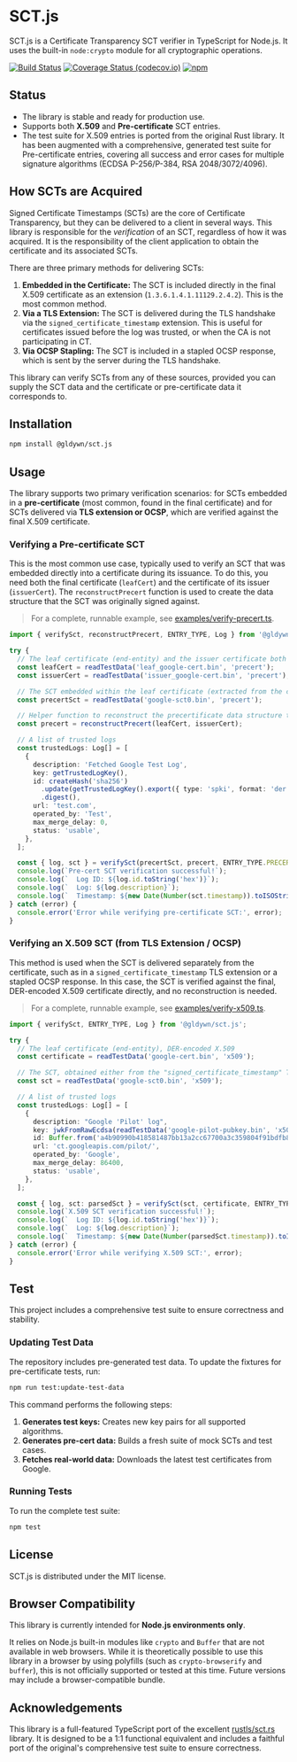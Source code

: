 # SCT.js

SCT.js is a Certificate Transparency SCT verifier in TypeScript for Node.js.
It uses the built-in `node:crypto` module for all cryptographic operations.

[![Build Status](https://github.com/Gldywn/sct.js/actions/workflows/build.yml/badge.svg)](https://github.com/Gldywn/sct.js/actions/workflows/build.yml)
[![Coverage Status (codecov.io)](https://codecov.io/gh/Gldywn/sct.js/branch/main/graph/badge.svg)](https://codecov.io/gh/Gldywn/sct.js)
[![npm](https://img.shields.io/npm/v/@gldywn/sct.js.svg)](https://www.npmjs.com/package/@gldywn/sct.js)

## Status

- The library is stable and ready for production use.
- Supports both **X.509** and **Pre-certificate** SCT entries.
- The test suite for X.509 entries is ported from the original Rust library. It has been augmented with a comprehensive, generated test suite for Pre-certificate entries, covering all success and error cases for multiple signature algorithms (ECDSA P-256/P-384, RSA 2048/3072/4096).

## How SCTs are Acquired

Signed Certificate Timestamps (SCTs) are the core of Certificate Transparency, but they can be delivered to a client in several ways. This library is responsible for the _verification_ of an SCT, regardless of how it was acquired. It is the responsibility of the client application to obtain the certificate and its associated SCTs.

There are three primary methods for delivering SCTs:

1.  **Embedded in the Certificate:** The SCT is included directly in the final X.509 certificate as an extension (`1.3.6.1.4.1.11129.2.4.2`). This is the most common method.
2.  **Via a TLS Extension:** The SCT is delivered during the TLS handshake via the `signed_certificate_timestamp` extension. This is useful for certificates issued before the log was trusted, or when the CA is not participating in CT.
3.  **Via OCSP Stapling:** The SCT is included in a stapled OCSP response, which is sent by the server during the TLS handshake.

This library can verify SCTs from any of these sources, provided you can supply the SCT data and the certificate or pre-certificate data it corresponds to.

## Installation

```sh
npm install @gldywn/sct.js
```

## Usage

The library supports two primary verification scenarios: for SCTs embedded in a **pre-certificate** (most common, found in the final certificate) and for SCTs delivered via **TLS extension or OCSP**, which are verified against the final X.509 certificate.

### Verifying a Pre-certificate SCT

This is the most common use case, typically used to verify an SCT that was embedded directly into a certificate during its issuance. To do this, you need both the final certificate (`leafCert`) and the certificate of its issuer (`issuerCert`). The `reconstructPrecert` function is used to create the data structure that the SCT was originally signed against.

> For a complete, runnable example, see [examples/verify-precert.ts](./examples/verify-precert.ts).

```typescript
import { verifySct, reconstructPrecert, ENTRY_TYPE, Log } from '@gldywn/sct.js';

try {
  // The leaf certificate (end-entity) and the issuer certificate both DER-encoded X.509
  const leafCert = readTestData('leaf_google-cert.bin', 'precert');
  const issuerCert = readTestData('issuer_google-cert.bin', 'precert');

  // The SCT embedded within the leaf certificate (extracted from the certificate itself)
  const precertSct = readTestData('google-sct0.bin', 'precert');

  // Helper function to reconstruct the precertificate data structure to verify the SCT against
  const precert = reconstructPrecert(leafCert, issuerCert);

  // A list of trusted logs
  const trustedLogs: Log[] = [
    {
      description: 'Fetched Google Test Log',
      key: getTrustedLogKey(),
      id: createHash('sha256')
        .update(getTrustedLogKey().export({ type: 'spki', format: 'der' }))
        .digest(),
      url: 'test.com',
      operated_by: 'Test',
      max_merge_delay: 0,
      status: 'usable',
    },
  ];

  const { log, sct } = verifySct(precertSct, precert, ENTRY_TYPE.PRECERT_ENTRY, Date.now(), trustedLogs);
  console.log(`Pre-cert SCT verification successful!`);
  console.log(`  Log ID: ${log.id.toString('hex')}`);
  console.log(`  Log: ${log.description}`);
  console.log(`  Timestamp: ${new Date(Number(sct.timestamp)).toISOString()}`);
} catch (error) {
  console.error('Error while verifying pre-certificate SCT:', error);
}
```

### Verifying an X.509 SCT (from TLS Extension / OCSP)

This method is used when the SCT is delivered separately from the certificate, such as in a `signed_certificate_timestamp` TLS extension or a stapled OCSP response. In this case, the SCT is verified against the final, DER-encoded X.509 certificate directly, and no reconstruction is needed.

> For a complete, runnable example, see [examples/verify-x509.ts](./examples/verify-x509.ts).

```typescript
import { verifySct, ENTRY_TYPE, Log } from '@gldywn/sct.js';

try {
  // The leaf certificate (end-entity), DER-encoded X.509
  const certificate = readTestData('google-cert.bin', 'x509');

  // The SCT, obtained either from the "signed_certificate_timestamp" TLS extension or OCSP response
  const sct = readTestData('google-sct0.bin', 'x509');

  // A list of trusted logs
  const trustedLogs: Log[] = [
    {
      description: "Google 'Pilot' log",
      key: jwkFromRawEcdsa(readTestData('google-pilot-pubkey.bin', 'x509')),
      id: Buffer.from('a4b90990b418581487bb13a2cc67700a3c359804f91bdfb8e377cd0ec80ddc10', 'hex'),
      url: 'ct.googleapis.com/pilot/',
      operated_by: 'Google',
      max_merge_delay: 86400,
      status: 'usable',
    },
  ];

  const { log, sct: parsedSct } = verifySct(sct, certificate, ENTRY_TYPE.X509_ENTRY, Date.now(), trustedLogs);
  console.log(`X.509 SCT verification successful!`);
  console.log(`  Log ID: ${log.id.toString('hex')}`);
  console.log(`  Log: ${log.description}`);
  console.log(`  Timestamp: ${new Date(Number(parsedSct.timestamp)).toISOString()}`);
} catch (error) {
  console.error('Error while verifying X.509 SCT:', error);
}
```

## Test

This project includes a comprehensive test suite to ensure correctness and stability.

### Updating Test Data

The repository includes pre-generated test data. To update the fixtures for pre-certificate tests, run:

```sh
npm run test:update-test-data
```

This command performs the following steps:

1.  **Generates test keys:** Creates new key pairs for all supported algorithms.
2.  **Generates pre-cert data:** Builds a fresh suite of mock SCTs and test cases.
3.  **Fetches real-world data:** Downloads the latest test certificates from Google.

### Running Tests

To run the complete test suite:

```sh
npm test
```

## License

SCT.js is distributed under the MIT license.

## Browser Compatibility

This library is currently intended for **Node.js environments only**.

It relies on Node.js built-in modules like `crypto` and `Buffer` that are not available in web browsers. While it is theoretically possible to use this library in a browser by using polyfills (such as `crypto-browserify` and `buffer`), this is not officially supported or tested at this time. Future versions may include a browser-compatible bundle.

## Acknowledgements

This library is a full-featured TypeScript port of the excellent [rustls/sct.rs](https://github.com/rustls/sct.rs) library. It is designed to be a 1:1 functional equivalent and includes a faithful port of the original's comprehensive test suite to ensure correctness.
